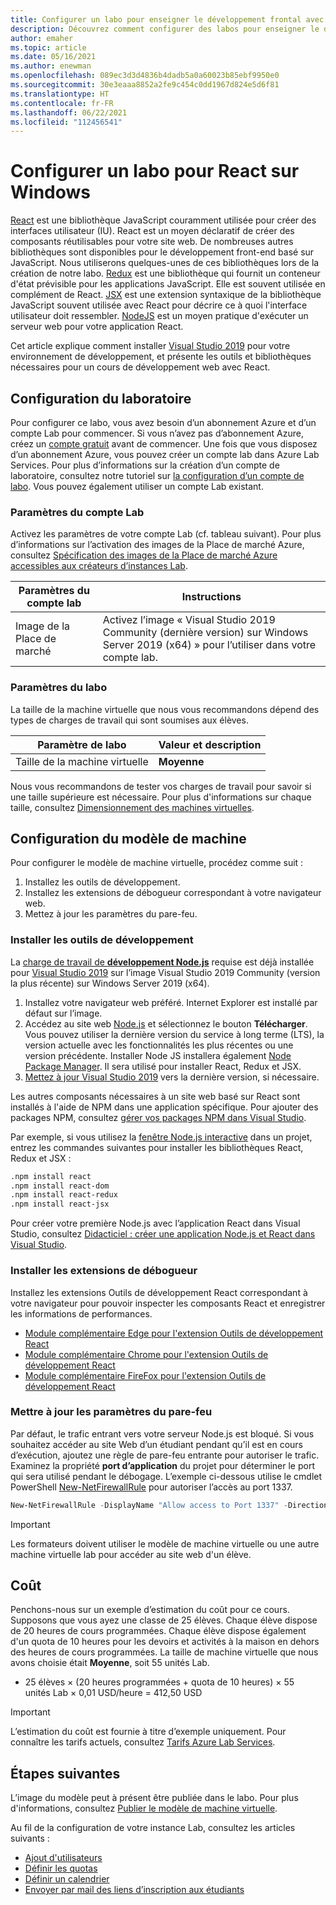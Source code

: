 ```yaml
---
title: Configurer un labo pour enseigner le développement frontal avec React sur Windows à l’aide d’Azure Lab Services
description: Découvrez comment configurer des labos pour enseigner le développement front-end avec React.
author: emaher
ms.topic: article
ms.date: 05/16/2021
ms.author: enewman
ms.openlocfilehash: 089ec3d3d4836b4dadb5a0a60023b85ebf9950e0
ms.sourcegitcommit: 30e3eaaa8852a2fe9c454c0dd1967d824e5d6f81
ms.translationtype: HT
ms.contentlocale: fr-FR
ms.lasthandoff: 06/22/2021
ms.locfileid: "112456541"
---
```

# <a name="set-up-lab-for-react-on-windows"></a>Configurer un labo pour React sur Windows

[React](https://reactjs.org/) est une bibliothèque JavaScript couramment utilisée pour créer des interfaces utilisateur (IU). React est un moyen déclaratif de créer des composants réutilisables pour votre site web.  De nombreuses autres bibliothèques sont disponibles pour le développement front-end basé sur JavaScript.  Nous utiliserons quelques-unes de ces bibliothèques lors de la création de notre labo.  [Redux](https://redux.js.org/) est une bibliothèque qui fournit un conteneur d'état prévisible pour les applications JavaScript. Elle est souvent utilisée en complément de React. [JSX](https://reactjs.org/docs/introducing-jsx.html) est une extension syntaxique de la bibliothèque JavaScript souvent utilisée avec React pour décrire ce à quoi l'interface utilisateur doit ressembler.  [NodeJS](https://nodejs.org/) est un moyen pratique d'exécuter un serveur web pour votre application React.

Cet article explique comment installer [Visual Studio 2019](https://visualstudio.microsoft.com/vs/) pour votre environnement de développement, et présente les outils et bibliothèques nécessaires pour un cours de développement web avec React.

## <a name="lab-configuration"></a>Configuration du laboratoire

Pour configurer ce labo, vous avez besoin d’un abonnement Azure et d’un compte Lab pour commencer. Si vous n’avez pas d’abonnement Azure, créez un [compte gratuit](https://azure.microsoft.com/free/) avant de commencer. Une fois que vous disposez d’un abonnement Azure, vous pouvez créer un compte lab dans Azure Lab Services. Pour plus d’informations sur la création d’un compte de laboratoire, consultez notre tutoriel sur [la configuration d’un compte de labo](./tutorial-setup-lab-account.md). Vous pouvez également utiliser un compte Lab existant.

### <a name="lab-account-settings"></a>Paramètres du compte Lab

Activez les paramètres de votre compte Lab (cf. tableau suivant). Pour plus d’informations sur l’activation des images de la Place de marché Azure, consultez [Spécification des images de la Place de marché Azure accessibles aux créateurs d’instances Lab](./specify-marketplace-images.md).

| Paramètres du compte lab | Instructions |
| -------------------- | ----- |
| Image de la Place de marché | Activez l’image « Visual Studio 2019 Community (dernière version) sur Windows Server 2019 (x64) » pour l’utiliser dans votre compte lab. |

### <a name="lab-settings"></a>Paramètres du labo

La taille de la machine virtuelle que nous vous recommandons dépend des types de charges de travail qui sont soumises aux élèves.  

| Paramètre de labo | Valeur et description |
| ------------ | ------------------ |
| Taille de la machine virtuelle | **Moyenne** |

Nous vous recommandons de tester vos charges de travail pour savoir si une taille supérieure est nécessaire.  Pour plus d'informations sur chaque taille, consultez [Dimensionnement des machines virtuelles](administrator-guide.md#vm-sizing).

## <a name="template-machine-configuration"></a>Configuration du modèle de machine

Pour configurer le modèle de machine virtuelle, procédez comme suit :

1. Installez les outils de développement.
1. Installez les extensions de débogueur correspondant à votre navigateur web.
1. Mettez à jour les paramètres du pare-feu.

### <a name="install-development-tools"></a>Installer les outils de développement

La [charge de travail de **développement Node.js**](/visualstudio/javascript/tutorial-nodejs-with-react-and-jsx?view=vs-2019&preserve-view=true#prerequisites) requise est déjà installée pour [Visual Studio 2019](https://visualstudio.microsoft.com/vs/) sur l’image Visual Studio 2019 Community (version la plus récente) sur Windows Server 2019 (x64).

1. Installez votre navigateur web préféré.  Internet Explorer est installé par défaut sur l’image.
1. Accédez au site web [Node.js](https://nodejs.org) et sélectionnez le bouton **Télécharger**.  Vous pouvez utiliser la dernière version du service à long terme (LTS), la version actuelle avec les fonctionnalités les plus récentes ou une version précédente.  Installer Node JS installera également [Node Package Manager](https://www.npmjs.com/). Il sera utilisé pour installer React, Redux et JSX.
1. [Mettez à jour Visual Studio 2019](/visualstudio/install/update-visual-studio?view=vs-2019&preserve-view=true) vers la dernière version, si nécessaire.

Les autres composants nécessaires à un site web basé sur React sont installés à l'aide de NPM dans une application spécifique.  Pour ajouter des packages NPM, consultez [gérer vos packages NPM dans Visual Studio](/visualstudio/javascript/npm-package-management?view=vs-2019&preserve-view=true#add-npm-packages).  

Par exemple, si vous utilisez la [fenêtre Node.js interactive](/visualstudio/javascript/nodejs-interactive-repl?view=vs-2019&preserve-view=true) dans un projet, entrez les commandes suivantes pour installer les bibliothèques React, Redux et JSX :

```bash
.npm install react
.npm install react-dom
.npm install react-redux
.npm install react-jsx
```

Pour créer votre première Node.js avec l’application React dans Visual Studio, consultez [Didacticiel : créer une application Node.js et React dans Visual Studio](/visualstudio/javascript/tutorial-nodejs-with-react-and-jsx?view=vs-2019&preserve-view=true).

### <a name="install-debugger-extensions"></a>Installer les extensions de débogueur

Installez les extensions Outils de développement React correspondant à votre navigateur pour pouvoir inspecter les composants React et enregistrer les informations de performances.  

- [Module complémentaire Edge pour l'extension Outils de développement React](https://microsoftedge.microsoft.com/addons/detail/react-developer-tools/gpphkfbcpidddadnkolkpfckpihlkkil)
- [Module complémentaire Chrome pour l'extension Outils de développement React](https://chrome.google.com/webstore/detail/react-developer-tools/fmkadmapgofadopljbjfkapdkoienihi)
- [Module complémentaire FireFox pour l'extension Outils de développement React](https://addons.mozilla.org/firefox/addon/react-devtools/)

### <a name="update-firewall-settings"></a>Mettre à jour les paramètres du pare-feu

Par défaut, le trafic entrant vers votre serveur Node.js est bloqué.  Si vous souhaitez accéder au site Web d’un étudiant pendant qu’il est en cours d’exécution, ajoutez une règle de pare-feu entrante pour autoriser le trafic.  Examinez la propriété **port d’application** du projet pour déterminer le port qui sera utilisé pendant le débogage.  L’exemple ci-dessous utilise le cmdlet PowerShell [New-NetFirewallRule](/powershell/module/netsecurity/new-netfirewallrule?view=windowsserver2019-ps&preserve-view=true) pour autoriser l’accès au port 1337.  

```powershell
New-NetFirewallRule -DisplayName "Allow access to Port 1337" -Direction Inbound -LocalPort 1337 -Protocol TCP -Action Allow
```

>[!IMPORTANT]
>Les formateurs doivent utiliser le modèle de machine virtuelle ou une autre machine virtuelle lab pour accéder au site web d'un élève.

## <a name="cost"></a>Coût

Penchons-nous sur un exemple d’estimation du coût pour ce cours.  Supposons que vous ayez une classe de 25 élèves. Chaque élève dispose de 20 heures de cours programmées.  Chaque élève dispose également d'un quota de 10 heures pour les devoirs et activités à la maison en dehors des heures de cours programmées.  La taille de machine virtuelle que nous avons choisie était **Moyenne**, soit 55 unités Lab.

- 25 élèves &times; (20 heures programmées + quota de 10 heures) &times; 55 unités Lab &times; 0,01 USD/heure = 412,50 USD

> [!IMPORTANT]
> L’estimation du coût est fournie à titre d’exemple uniquement.  Pour connaître les tarifs actuels, consultez [Tarifs Azure Lab Services](https://azure.microsoft.com/pricing/details/lab-services/).

## <a name="next-steps"></a>Étapes suivantes

L’image du modèle peut à présent être publiée dans le labo. Pour plus d'informations, consultez [Publier le modèle de machine virtuelle](how-to-create-manage-template.md#publish-the-template-vm).

Au fil de la configuration de votre instance Lab, consultez les articles suivants :

- [Ajout d'utilisateurs](tutorial-setup-classroom-lab.md#add-users-to-the-lab)
- [Définir les quotas](how-to-configure-student-usage.md#set-quotas-for-users)
- [Définir un calendrier](tutorial-setup-classroom-lab.md#set-a-schedule-for-the-lab)
- [Envoyer par mail des liens d’inscription aux étudiants](how-to-configure-student-usage.md#send-invitations-to-users)
